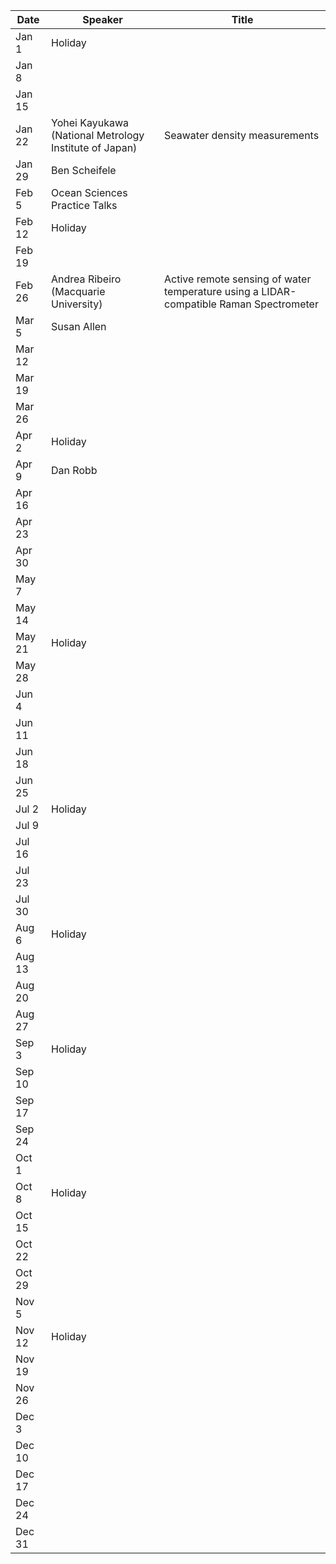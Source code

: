 Date    |   Speaker                                                 |   Title
--------|-----------------------------------------------------------|-----------------------------------------------------------------------------------------
Jan 1   |   Holiday                                                 |
Jan 8   |                                                           |
Jan 15  |                                                           |
Jan 22  |   Yohei Kayukawa (National Metrology Institute of Japan)  |   Seawater density measurements
Jan 29  |   Ben Scheifele                                           |
Feb 5   |   Ocean Sciences Practice Talks                           |
Feb 12  |   Holiday                                                 |
Feb 19  |                                                           |
Feb 26  |   Andrea Ribeiro (Macquarie University)                   |   Active remote sensing of water temperature using a LIDAR-compatible Raman Spectrometer
Mar 5   |   Susan Allen                                             |
Mar 12  |                                                           |
Mar 19  |                                                           |
Mar 26  |                                                           |
Apr 2   |   Holiday                                                 |
Apr 9   |   Dan Robb                                                |
Apr 16  |                                                           |
Apr 23  |                                                           |
Apr 30  |                                                           |
May 7   |                                                           |
May 14  |                                                           |
May 21  |   Holiday                                                 |
May 28  |                                                           |
Jun 4   |                                                           |
Jun 11  |                                                           |
Jun 18  |                                                           |
Jun 25  |                                                           |
Jul 2   |   Holiday                                                 |
Jul 9   |                                                           |
Jul 16  |                                                           |
Jul 23  |                                                           |
Jul 30  |                                                           |
Aug 6   |   Holiday                                                 |
Aug 13  |                                                           |
Aug 20  |                                                           |
Aug 27  |                                                           |
Sep 3   |   Holiday                                                 |
Sep 10  |                                                           |
Sep 17  |                                                           |
Sep 24  |                                                           |
Oct 1   |                                                           |
Oct 8   |   Holiday                                                 |
Oct 15  |                                                           |
Oct 22  |                                                           |
Oct 29  |                                                           |
Nov 5   |                                                           |
Nov 12  |   Holiday                                                 |
Nov 19  |                                                           |
Nov 26  |                                                           |
Dec 3   |                                                           |
Dec 10  |                                                           |
Dec 17  |                                                           |
Dec 24  |                                                           |
Dec 31  |                                                           |
